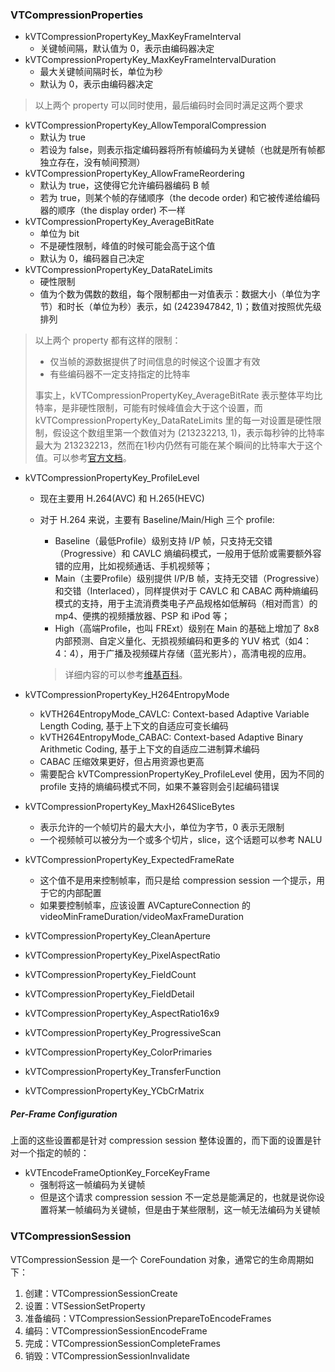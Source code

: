 ### VTCompressionProperties

* kVTCompressionPropertyKey_MaxKeyFrameInterval
    * 关键帧间隔，默认值为 0，表示由编码器决定
* kVTCompressionPropertyKey_MaxKeyFrameIntervalDuration
    * 最大关键帧间隔时长，单位为秒
    * 默认为 0，表示由编码器决定

> 以上两个 property 可以同时使用，最后编码时会同时满足这两个要求

* kVTCompressionPropertyKey_AllowTemporalCompression
    * 默认为 true
    * 若设为 false，则表示指定编码器将所有帧编码为关键帧（也就是所有帧都独立存在，没有帧间预测）
* kVTCompressionPropertyKey_AllowFrameReordering
    * 默认为 true，这使得它允许编码器编码 B 帧
    * 若为 true，则某个帧的存储顺序（the decode order) 和它被传递给编码器的顺序（the display order) 不一样
* kVTCompressionPropertyKey_AverageBitRate
    * 单位为 bit
    * 不是硬性限制，峰值的时候可能会高于这个值
    * 默认为 0，编码器自己决定
* kVTCompressionPropertyKey_DataRateLimits
    * 硬性限制
    * 值为个数为偶数的数组，每个限制都由一对值表示：数据大小（单位为字节）和时长（单位为秒）表示，如 (2423947842, 1)；数值对按照优先级排列

> 以上两个 property 都有这样的限制：
>   
>   * 仅当帧的源数据提供了时间信息的时候这个设置才有效
>   * 有些编码器不一定支持指定的比特率
> 
> 事实上，kVTCompressionPropertyKey_AverageBitRate 表示整体平均比特率，是非硬性限制，可能有时候峰值会大于这个设置，而 kVTCompressionPropertyKey_DataRateLimits 里的每一对设置是硬性限制，假设这个数组里第一个数值对为 (213232213, 1)，表示每秒钟的比特率最大为 213232213，然而在1秒内仍然有可能在某个瞬间的比特率大于这个值。可以参考[官方文档](https://developer.apple.com/library/content/qa/qa1958/_index.html)。

* kVTCompressionPropertyKey_ProfileLevel
    * 现在主要用 H.264(AVC) 和 H.265(HEVC)
    * 对于 H.264 来说，主要有 Baseline/Main/High 三个 profile:
        * Baseline（最低Profile）级别支持 I/P 帧，只支持无交错（Progressive）和 CAVLC 熵编码模式，一般用于低阶或需要额外容错的应用，比如视频通话、手机视频等；
        * Main（主要Profile）级别提供 I/P/B 帧，支持无交错（Progressive）和交错（Interlaced），同样提供对于 CAVLC 和 CABAC 两种熵编码模式的支持，用于主流消费类电子产品规格如低解码（相对而言）的 mp4、便携的视频播放器、PSP 和 iPod 等；
        * High（高端Profile，也叫 FRExt）级别在 Main 的基础上增加了 8x8 内部预测、自定义量化、无损视频编码和更多的 YUV 格式（如4：4：4），用于广播及视频碟片存储（蓝光影片），高清电视的应用。

        >
        > 详细内容的可以参考[维基百科](https://en.wikipedia.org/wiki/H.264/MPEG-4_AVC#Profiles)。

* kVTCompressionPropertyKey_H264EntropyMode
    * kVTH264EntropyMode_CAVLC: Context-based Adaptive Variable Length Coding, 基于上下文的自适应可变长编码
    * kVTH264EntropyMode_CABAC: Context-based Adaptive Binary Arithmetic Coding, 基于上下文的自适应二进制算术编码
    * CABAC 压缩效果更好，但占用资源也更高
    * 需要配合 kVTCompressionPropertyKey_ProfileLevel 使用，因为不同的 profile 支持的熵编码模式不同，如果不兼容则会引起编码错误
* kVTCompressionPropertyKey_MaxH264SliceBytes
    * 表示允许的一个帧切片的最大大小，单位为字节，0 表示无限制
    * 一个视频帧可以被分为一个或多个切片，slice，这个话题可以参考 NALU
* kVTCompressionPropertyKey_ExpectedFrameRate
    * 这个值不是用来控制帧率，而只是给 compression session 一个提示，用于它的内部配置
    * 如果要控制帧率，应该设置 AVCaptureConnection 的 videoMinFrameDuration/videoMaxFrameDuration
* kVTCompressionPropertyKey_CleanAperture
* kVTCompressionPropertyKey_PixelAspectRatio
* kVTCompressionPropertyKey_FieldCount
* kVTCompressionPropertyKey_FieldDetail
* kVTCompressionPropertyKey_AspectRatio16x9
* kVTCompressionPropertyKey_ProgressiveScan
* kVTCompressionPropertyKey_ColorPrimaries
* kVTCompressionPropertyKey_TransferFunction
* kVTCompressionPropertyKey_YCbCrMatrix

##### Per-Frame Configuration

上面的这些设置都是针对 compression session 整体设置的，而下面的设置是针对一个指定的帧的：

* kVTEncodeFrameOptionKey_ForceKeyFrame
    * 强制将这一帧编码为关键帧
    * 但是这个请求 compression session 不一定总是能满足的，也就是说你设置将某一帧编码为关键帧，但是由于某些限制，这一帧无法编码为关键帧

### VTCompressionSession

VTCompressionSession 是一个 CoreFoundation 对象，通常它的生命周期如下：

1. 创建：VTCompressionSessionCreate
2. 设置：VTSessionSetProperty
3. 准备编码：VTCompressionSessionPrepareToEncodeFrames
4. 编码：VTCompressionSessionEncodeFrame
5. 完成：VTCompressionSessionCompleteFrames
6. 销毁：VTCompressionSessionInvalidate



